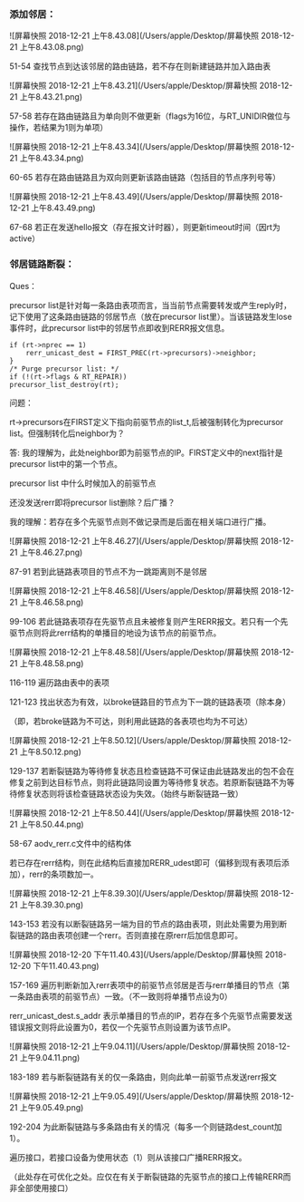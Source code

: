 ### 添加邻居：

![屏幕快照 2018-12-21 上午8.43.08](/Users/apple/Desktop/屏幕快照 2018-12-21 上午8.43.08.png)

51-54 查找节点到达该邻居的路由链路，若不存在则新建链路并加入路由表

![屏幕快照 2018-12-21 上午8.43.21](/Users/apple/Desktop/屏幕快照 2018-12-21 上午8.43.21.png)

57-58 若存在路由链路且为单向则不做更新（flags为16位，与RT_UNIDIR做位与操作，若结果为1则为单项）

![屏幕快照 2018-12-21 上午8.43.34](/Users/apple/Desktop/屏幕快照 2018-12-21 上午8.43.34.png)

60-65 若存在路由链路且为双向则更新该路由链路（包括目的节点序列号等）

![屏幕快照 2018-12-21 上午8.43.49](/Users/apple/Desktop/屏幕快照 2018-12-21 上午8.43.49.png)

67-68 若正在发送hello报文（存在报文计时器），则更新timeout时间（因rt为active）



### 邻居链路断裂：

Ques：

precursor list是针对每一条路由表项而言，当当前节点需要转发或产生reply时，记下使用了这条路由链路的邻居节点（放在precursor list里）。当该链路发生lose事件时，此precursor list中的邻居节点即收到RERR报文信息。

	if (rt->nprec == 1)
	    rerr_unicast_dest = FIRST_PREC(rt->precursors)->neighbor;
	}
    /* Purge precursor list: */
    if (!(rt->flags & RT_REPAIR))
    precursor_list_destroy(rt);
问题：

rt->precursors在FIRST定义下指向前驱节点的list_t,后被强制转化为precursor list。但强制转化后neighbor为？

答: 我的理解为，此处neighbor即为前驱节点的IP。FIRST定义中的next指针是precursor list中的第一个节点。



precursor list 中什么时候加入的前驱节点



还没发送rerr即将precursor list删除？后广播？

我的理解：若存在多个先驱节点则不做记录而是后面在相关端口进行广播。



![屏幕快照 2018-12-21 上午8.46.27](/Users/apple/Desktop/屏幕快照 2018-12-21 上午8.46.27.png)

87-91 若到此链路表项目的节点不为一跳距离则不是邻居





![屏幕快照 2018-12-21 上午8.46.58](/Users/apple/Desktop/屏幕快照 2018-12-21 上午8.46.58.png)

99-106 若此链路表项存在先驱节点且未被修复则产生RERR报文。若只有一个先驱节点则将此rerr结构的单播目的地设为该节点的前驱节点。





![屏幕快照 2018-12-21 上午8.48.58](/Users/apple/Desktop/屏幕快照 2018-12-21 上午8.48.58.png)

116-119 遍历路由表中的表项

121-123 找出状态为有效，以broke链路目的节点为下一跳的链路表项（除本身）

（即，若broke链路为不可达，则利用此链路的各表项也均为不可达）

![屏幕快照 2018-12-21 上午8.50.12](/Users/apple/Desktop/屏幕快照 2018-12-21 上午8.50.12.png)



129-137 若断裂链路为等待修复状态且检查链路不可保证由此链路发出的包不会在修复之前到达目标节点，则将此链路同设置为等待修复状态。若原断裂链路不为等待修复状态则将该检查链路状态设为失效。（始终与断裂链路一致）

![屏幕快照 2018-12-21 上午8.50.44](/Users/apple/Desktop/屏幕快照 2018-12-21 上午8.50.44.png)

58-67 aodv_rerr.c文件中的结构体

若已存在rerr结构，则在此结构后直接加RERR_udest即可（偏移到现有表项后添加），rerr的条项数加一。

![屏幕快照 2018-12-21 上午8.39.30](/Users/apple/Desktop/屏幕快照 2018-12-21 上午8.39.30.png)

143-153 若没有以断裂链路另一端为目的节点的路由表项，则此处需要为用到断裂链路的路由表项创建一个rerr。否则直接在原rerr后加信息即可。



![屏幕快照 2018-12-20 下午11.40.43](/Users/apple/Desktop/屏幕快照 2018-12-20 下午11.40.43.png)



157-169 遍历判断新加入rerr表项中的前驱节点邻居是否与rerr单播目的节点（第一条路由表项的前驱节点）一致。（不一致则将单播节点设为0）

 rerr_unicast_dest.s_addr 表示单播目的节点的IP，若存在多个先驱节点需要发送错误报文则将此设置为0，若仅一个先驱节点则设置为该节点IP。



![屏幕快照 2018-12-21 上午9.04.11](/Users/apple/Desktop/屏幕快照 2018-12-21 上午9.04.11.png)

183-189 若与断裂链路有关的仅一条路由，则向此单一前驱节点发送rerr报文



![屏幕快照 2018-12-21 上午9.05.49](/Users/apple/Desktop/屏幕快照 2018-12-21 上午9.05.49.png)

192-204  为此断裂链路与多条路由有关的情况（每多一个则链路dest_count加1）。

遍历接口，若接口设备为使用状态（1）则从该接口广播RERR报文。

（此处存在可优化之处。应仅在有关于断裂链路的先驱节点的接口上传输RERR而非全部使用接口）